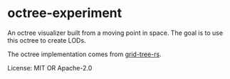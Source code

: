 # octree-experiment

An octree visualizer built from a moving point in space. The goal is to use this octree to create LODs.

The octree implementation comes from [grid-tree-rs](https://github.com/bonsairobo/grid-tree-rs).

License: MIT OR Apache-2.0
